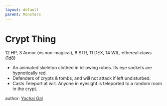 ```yaml
---
layout: default
parent: Monsters
---
```

# Crypt Thing
12 HP, 3 Armor (vs non-magical), 8 STR, 11 DEX, 14 WIL, ethereal claws (1d8)
- An animated skeleton clothed in billowing robes. Its eye sockets are hypnotically red.
- Defenders of crypts & tombs, and will not attack if left undisturbed.
- Casts Teleport at will. Anyone in eyesight is teleported to a random room in the crypt.

author: [Yochai Gal](https://newschoolrevolution.com)
